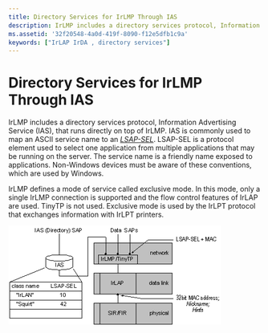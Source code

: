 ```yaml
---
title: Directory Services for IrLMP Through IAS
description: IrLMP includes a directory services protocol, Information Advertising Service (IAS), that runs directly on top of IrLMP.
ms.assetid: '32f20548-4a0d-419f-8090-f12e5dfb1c9a'
keywords: ["IrLAP IrDA , directory services"]
---
```


# Directory Services for IrLMP Through IAS

IrLMP includes a directory services protocol, Information Advertising Service (IAS), that runs directly on top of IrLMP. IAS is commonly used to map an ASCII service name to an [*LSAP-SEL*](l-gly.md#-irda-lsap-sel-gly). LSAP-SEL is a protocol element used to select one application from multiple applications that may be running on the server. The service name is a friendly name exposed to applications. Non-Windows devices must be aware of these conventions, which are used by Windows.

IrLMP defines a mode of service called exclusive mode. In this mode, only a single IrLMP connection is supported and the flow control features of IrLAP are used. TinyTP is not used. Exclusive mode is used by the IrLPT protocol that exchanges information with IrLPT printers.

![core irda protocols](images/irdap001.png)

 

 





